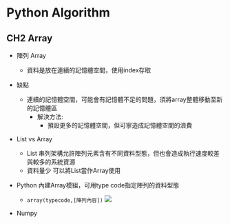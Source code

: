 # Python Algorithm
## CH2 Array

- 陣列 Array
    - 資料是放在連續的記憶體空間，使用index存取

- 缺點
    - 連續的記憶體空間，可能會有記憶體不足的問題，須將array整體移動至新的記憶體區
        - 解決方法:
            - 預設更多的記憶體空間，但可寧造成記憶體空間的浪費

- List vs Array
    - List 串列架構允許陣列元素含有不同資料型態，但也會造成執行速度較差與較多的系統資源
    - 資料量少 可以將List當作Array使用

- Python 內建Array模組，可用type code指定陣列的資料型態
    - `array(typecode,[陣列內容])`
    ![](https://i.imgur.com/euhZCwa.png)
    
- Numpy

